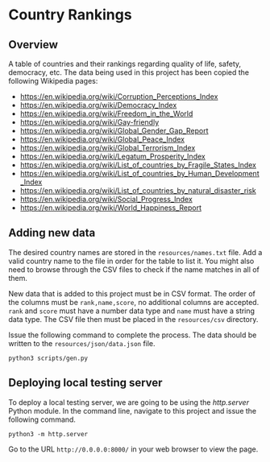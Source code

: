 # Country Rankings

## Overview

A table of countries and their rankings regarding quality of life, safety, democracy, etc. The data being used in this project has been copied the following Wikipedia pages:

- https://en.wikipedia.org/wiki/Corruption_Perceptions_Index
- https://en.wikipedia.org/wiki/Democracy_Index
- https://en.wikipedia.org/wiki/Freedom_in_the_World
- https://en.wikipedia.org/wiki/Gay-friendly
- https://en.wikipedia.org/wiki/Global_Gender_Gap_Report
- https://en.wikipedia.org/wiki/Global_Peace_Index
- https://en.wikipedia.org/wiki/Global_Terrorism_Index
- https://en.wikipedia.org/wiki/Legatum_Prosperity_Index
- https://en.wikipedia.org/wiki/List_of_countries_by_Fragile_States_Index
- https://en.wikipedia.org/wiki/List_of_countries_by_Human_Development_Index
- https://en.wikipedia.org/wiki/List_of_countries_by_natural_disaster_risk
- https://en.wikipedia.org/wiki/Social_Progress_Index
- https://en.wikipedia.org/wiki/World_Happiness_Report

## Adding new data

The desired country names are stored in the `resources/names.txt` file. Add a valid country name to the file in order for the table to list it. You might also need to browse through the CSV files to check if the name matches in all of them.

New data that is added to this project must be in CSV format. The order of the columns must be `rank,name,score`, no additional columns are accepted. `rank` and `score` must have a number data type and `name` must have a string data type. The CSV file then must be placed in the `resources/csv` directory.

Issue the following command to complete the process. The data should be written to the `resources/json/data.json` file.

```
python3 scripts/gen.py
```

## Deploying local testing server

To deploy a local testing server, we are going to be using the _http.server_ Python module. In the command line, navigate to this project and issue the following command.

```
python3 -m http.server
```

Go to the URL `http://0.0.0.0:8000/` in your web browser to view the page.
